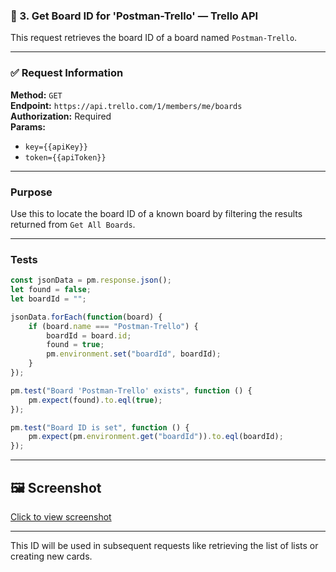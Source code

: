 ### 📄 3. Get Board ID for 'Postman-Trello' — Trello API

This request retrieves the board ID of a board named `Postman-Trello`.

---

### ✅ Request Information

**Method:** `GET`  
**Endpoint:** `https://api.trello.com/1/members/me/boards`  
**Authorization:** Required  
**Params:**
- `key={{apiKey}}`
- `token={{apiToken}}`

---

###  Purpose

Use this to locate the board ID of a known board by filtering the results returned from `Get All Boards`.

---

###  Tests

```javascript
const jsonData = pm.response.json();
let found = false;
let boardId = "";

jsonData.forEach(function(board) {
    if (board.name === "Postman-Trello") {
        boardId = board.id;
        found = true;
        pm.environment.set("boardId", boardId);
    }
});

pm.test("Board 'Postman-Trello' exists", function () {
    pm.expect(found).to.eql(true);
});

pm.test("Board ID is set", function () {
    pm.expect(pm.environment.get("boardId")).to.eql(boardId);
});
```

---
## 🖼 Screenshot

[Click to view screenshot](../printscreen/GetID-PT.png)

---

This ID will be used in subsequent requests like retrieving the list of lists or creating new cards.